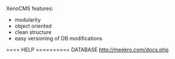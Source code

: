 XenoCMS features:
- modularity
- object oriented
- clean structure
- easy versioning of DB modifications

====	HELP	==========
DATABASE	http://meekro.com/docs.php